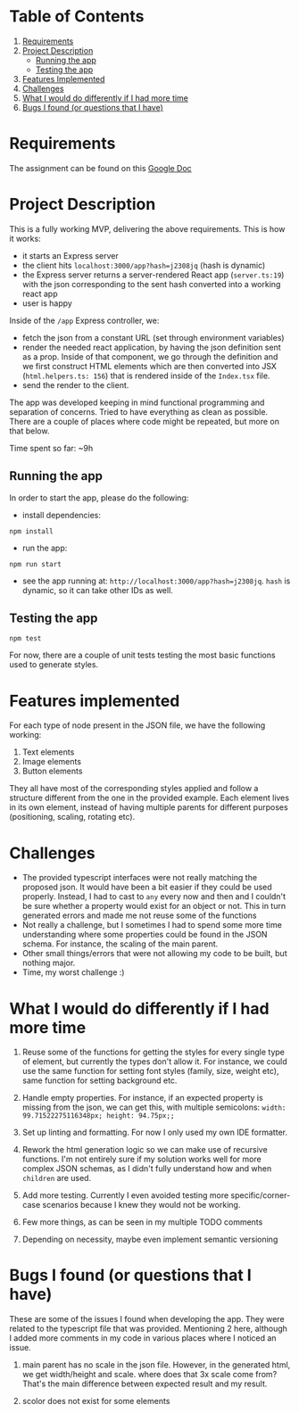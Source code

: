 # Table of Contents

1. [Requirements](#requirements)
2. [Project Description](#project-description)
   - [Running the app](#running)
   - [Testing the app](#testing)
3. [Features Implemented](#features-implemented)
4. [Challenges](#challenges)
5. [What I would do differently if I had more time](#differently)
6. [Bugs I found (or questions that I have)](#assignment_issues)

<a name="requirements"></a>   
# Requirements

The assignment can be found on this [Google Doc](https://docs.google.com/document/d/1lhI8fJkxT-gVQZHte_CaPfgp5yaJv1pKerzr7eh62g8/edit)

<a name="project-description"></a>   
# Project Description

This is a fully working MVP, delivering the above requirements. This is how it works:
- it starts an Express server
- the client hits `localhost:3000/app?hash=j2308jq` (hash is dynamic)
- the Express server returns a server-rendered React app (`server.ts:19`) with the json corresponding to the sent hash converted into a working react app
- user is happy

Inside of the `/app` Express controller, we:
- fetch the json from a constant URL (set through environment variables)
- render the needed react application, by having the json definition sent as a prop. Inside of that component, we go through the definition and we first construct HTML elements which are then converted into JSX (`html.helpers.ts: 156`) that is rendered inside of the `Index.tsx` file.
- send the render to the client.

The app was developed keeping in mind functional programming and separation of concerns. Tried to have everything as clean as possible. There are a couple of places where code might be repeated, but more on that below.

Time spent so far: ~9h

<a name="running"></a>   
## Running the app

In order to start the app, please do the following:
- install dependencies:
```
npm install
```
- run the app:
```
npm run start
```
- see the app running at: `http://localhost:3000/app?hash=j2308jq`. `hash` is dynamic, so it can take other IDs as well.

<a name="testing"></a>   
## Testing the app

```
npm test
```

For now, there are a couple of unit tests testing the most basic functions used to generate styles.

<a name="features-implemented"></a>   
# Features implemented

For each type of node present in the JSON file, we have the following working:

1. Text elements
2. Image elements
3. Button elements

They all have most of the corresponding styles applied and follow a structure different from the one in the provided example. Each element lives in its own element, instead of having multiple parents for different purposes (positioning, scaling, rotating etc).

<a name="challenges"></a>   
# Challenges

- The provided typescript interfaces were not really matching the proposed json. It would have been a bit easier if they could be used properly. Instead, I had to cast to `any` every now and then and I couldn't be sure whether a property would exist for an object or not. This in turn generated errors and made me not reuse some of the functions
- Not really a challenge, but I sometimes I had to spend some more time understanding where some properties could be found in the JSON schema. For instance, the scaling of the main parent.
- Other small things/errors that were not allowing my code to be built, but nothing major.
- Time, my worst challenge :)

<a name="differently"></a>   
# What I would do differently if I had more time

1. Reuse some of the functions for getting the styles for every single type of element, but currently the types don't allow it. For instance, we could use the same function for setting font styles (family, size, weight etc), same function for setting background etc.

1. Handle empty properties. For instance, if an expected property is missing from the json, we can get this, with multiple semicolons: `width: 99.71522275116348px; height: 94.75px;;`

1. Set up linting and formatting. For now I only used my own IDE formatter.

1. Rework the html generation logic so we can make use of recursive functions. I'm not entirely sure if my solution works well for more complex JSON schemas, as I didn't fully understand how and when `children` are used.

1. Add more testing. Currently I even avoided testing more specific/corner-case scenarios because I knew they would not be working.

1. Few more things, as can be seen in my multiple TODO comments

1. Depending on necessity, maybe even implement semantic versioning

<a name="assignment_issues"></a>   
# Bugs I found (or questions that I have)

These are some of the issues I found when developing the app. They were related to the typescript file that was provided. Mentioning 2 here, although I added more comments in my code in various places where I noticed an issue.

1. main parent has no scale in the json file. However, in the generated html, we get width/height and scale. where does that 3x scale come from? That's the main difference between expected result and my result.

1. scolor does not exist for some elements